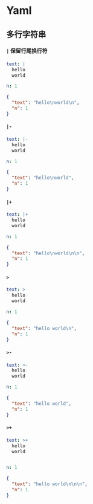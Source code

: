 # Yaml

## 多行字符串

#### `|` 保留行尾换行符

```yaml
text: |
  hello
  world

n: 1
```

```json
{
  "text": "hello\nworld\n",
  "n": 1
}
```

#### `|-`

```yaml
text: |-
  hello
  world

n: 1
```

```json
{
  "text": "hello\nworld",
  "n": 1
}
```

#### `|+`

```yaml
text: |+
  hello
  world

n: 1
```

```json
{
  "text": "hello\nworld\n\n",
  "n": 1
}
```

#### `>`

```yaml
text: >
  hello
  world

n: 1
```

```json
{
  "text": "hello world\n",
  "n": 1
}
```

#### `>-`

```yaml
text: >-
  hello
  world

n: 1
```

```json
{
  "text": "hello world",
  "n": 1
}
```

#### `>+`

```yaml
text: >+
  hello
  world


n: 1
```

```json
{
  "text": "hello world\n\n\n",
  "n": 1
}
```
